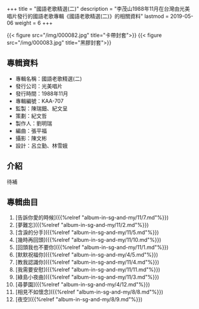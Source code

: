 +++
title = "國語老歌精選(二)"
description = "李茂山1988年11月在台灣由光美唱片發行的國語老歌專輯《國語老歌精選(二)》的相關資料"
lastmod = 2019-05-06
weight = 6
+++

{{< figure src="/img/000082.jpg" title="卡帶封套">}}
{{< figure src="/img/000083.jpg" title="黑膠封套">}}


## 專輯資料

* 專輯名稱：國語老歌精選(二)
* 發行公司：光美唱片
* 發行時間：1988年11月
* 專輯編號：KAA-707
* 監製：陳瑞鈿、紀文呈
* 策劃：紀文哲
* 製作人：劉明瑞
* 編曲：張平福
* 攝影：陳文彬
* 設計：呂立勤、林雪娥


## 介紹

待補

## 專輯曲目

1. [告訴你愛的時候]({{%relref "album-in-sg-and-my/11/7.md"%}}) 
2. [夢難忘]({{%relref "album-in-sg-and-my/11/2.md"%}}) 
3. [含淚的分手]({{%relref "album-in-sg-and-my/11/5.md"%}}) 
4. [幾時再回頭]({{%relref "album-in-sg-and-my/11/10.md"%}}) 
5. [回頭我也不要你]({{%relref "album-in-sg-and-my/11/1.md"%}}) 
6. [默默祝福你]({{%relref "album-in-sg-and-my/4/5.md"%}}) 
7. [教我認識你]({{%relref "album-in-sg-and-my/11/4.md"%}}) 
8. [我需要安慰]({{%relref "album-in-sg-and-my/11/11.md"%}}) 
9. [綠島小夜曲]({{%relref "album-in-sg-and-my/11/3.md"%}}) 
10. [尋夢園]({{%relref "album-in-sg-and-my/4/12.md"%}}) 
11. [相見不如懷念]({{%relref "album-in-sg-and-my/8/8.md"%}}) 
12. [夜空]({{%relref "album-in-sg-and-my/8/9.md"%}}) 
<br/>
<br/>